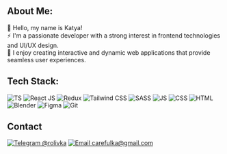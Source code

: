 ## About Me:
👋 Hello, my name is Katya!
<br>
⚡ I'm a passionate developer with a strong interest in frontend technologies and UI/UX design. 
<br>
🌱 I enjoy creating interactive and dynamic web applications that provide seamless user experiences.

## Tech Stack:
![TS](https://img.shields.io/badge/TypeScript-343434?style=for-the-badge&logo=typescript&logoColor=white)
![React JS](https://img.shields.io/badge/React-343434?style=for-the-badge&logo=react&logoColor=white)
![Redux](https://img.shields.io/badge/redux-343434.svg?style=for-the-badge&logo=redux&logoColor=white)
![Tailwind CSS](https://img.shields.io/badge/Tailwind_CSS-343434?style=for-the-badge&logo=tailwind-css&logoColor=white)
![SASS](https://img.shields.io/badge/SASS-343434.svg?style=for-the-badge&logo=SASS&logoColor=white)
![JS](https://img.shields.io/badge/javascript-343434.svg?style=for-the-badge&logo=javascript&logoColor=white)
![CSS](https://img.shields.io/badge/css3-343434.svg?style=for-the-badge&logo=css3&logoColor=white) 
![HTML](https://img.shields.io/badge/html5-343434.svg?style=for-the-badge&logo=html5&logoColor=white) 
![Blender](https://img.shields.io/badge/blender-343434.svg?style=for-the-badge&logo=blender&logoColor=white)
![Figma](https://img.shields.io/badge/figma-343434.svg?style=for-the-badge&logo=figma&logoColor=white)
![Git](https://img.shields.io/badge/Git-343434?style=for-the-badge&logo=git&logoColor=white)

## Contact
[![Telegram @rolivka](https://img.shields.io/badge/Telegram_@rolivka-2CA5E0?style=for-the-badge&logo=telegram&logoColor=white)](https://t.me/rolivka)
[![Email carefulka@gmail.com](https://img.shields.io/badge/Gmail_carefulka@gmail.com-D14836?style=for-the-badge&logo=gmail&logoColor=white)](mailto:carefulka@gmail.com)
